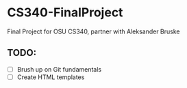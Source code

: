 # CS340-FinalProject
Final Project for OSU CS340, partner with Aleksander Bruske

## TODO:

- [ ] Brush up on Git fundamentals
- [ ] Create HTML templates